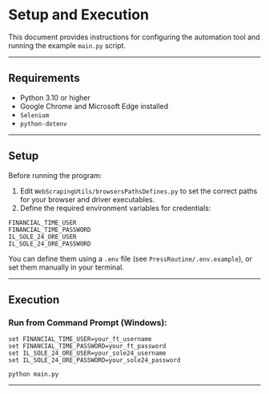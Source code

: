 # Setup and Execution

This document provides instructions for configuring the automation tool and running the example `main.py` script.

---

## Requirements

- Python 3.10 or higher
- Google Chrome and Microsoft Edge installed
- `Selenium`
- `python-dotenv`

---

## Setup

Before running the program:

1. Edit `WebScrapingUtils/browsersPathsDefines.py` to set the correct paths for your browser and driver executables.
2. Define the required environment variables for credentials:
```
FINANCIAL_TIME_USER
FINANCIAL_TIME_PASSWORD
IL_SOLE_24_ORE_USER
IL_SOLE_24_ORE_PASSWORD
```

You can define them using a `.env` file (see `PressRoutine/.env.example`), or set them manually in your terminal.

---

## Execution

### Run from Command Prompt (Windows):

```
set FINANCIAL_TIME_USER=your_ft_username
set FINANCIAL_TIME_PASSWORD=your_ft_password
set IL_SOLE_24_ORE_USER=your_sole24_username
set IL_SOLE_24_ORE_PASSWORD=your_sole24_password

python main.py
```

---
